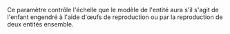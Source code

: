 Ce paramètre contrôle l'échelle que le modèle de l'entité aura s'il s'agit de l'enfant engendré à l'aide d'œufs de reproduction ou par la reproduction de deux entités ensemble.